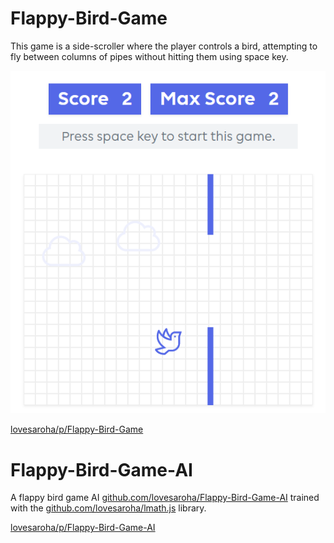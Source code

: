 # Flappy-Bird-Game
 This game is a side-scroller where the player controls a bird, attempting to fly between columns of pipes without hitting them using space key.

![game](https://raw.githubusercontent.com/lovesaroha/gimages/main/9.png)

[lovesaroha/p/Flappy-Bird-Game](https://lovesaroha.com/p/Flappy-Bird-Game)

# Flappy-Bird-Game-AI
A flappy bird game AI [github.com/lovesaroha/Flappy-Bird-Game-AI](https://github.com/lovesaroha/Flappy-Bird-Game-AI) trained with the [github.com/lovesaroha/lmath.js](https://github.com/lovesaroha/lmath.js) library.

[lovesaroha/p/Flappy-Bird-Game-AI](https://lovesaroha.com/p/Flappy-Bird-Game-AI)